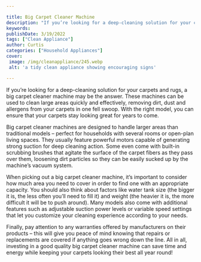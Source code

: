 ```yaml
---

title: Big Carpet Cleaner Machine
description: "If you’re looking for a deep-cleaning solution for your carpets and rugs, a big carpet cleaner machine may be the answer. These ma...lets find out"
keywords: 
publishDate: 3/19/2022
tags: ["Clean Appliance"]
author: Curtis
categories: ["Household Appliances"]
cover: 
 image: /img/cleanappliance/245.webp
 alt: 'a tidy clean appliance showing encouraging signs'

---
```


If you’re looking for a deep-cleaning solution for your carpets and rugs, a big carpet cleaner machine may be the answer. These machines can be used to clean large areas quickly and effectively, removing dirt, dust and allergens from your carpets in one fell swoop. With the right model, you can ensure that your carpets stay looking great for years to come. 

Big carpet cleaner machines are designed to handle larger areas than traditional models – perfect for households with several rooms or open-plan living spaces. They usually feature powerful motors capable of generating strong suction for deep cleaning action. Some even come with built-in scrubbing brushes that agitate the surface of the carpet fibers as they pass over them, loosening dirt particles so they can be easily sucked up by the machine’s vacuum system. 

When picking out a big carpet cleaner machine, it’s important to consider how much area you need to cover in order to find one with an appropriate capacity. You should also think about factors like water tank size (the bigger it is, the less often you’ll need to fill it) and weight (the heavier it is, the more difficult it will be to push around). Many models also come with additional features such as adjustable suction power levels or variable speed settings that let you customize your cleaning experience according to your needs. 

Finally, pay attention to any warranties offered by manufacturers on their products – this will give you peace of mind knowing that repairs or replacements are covered if anything goes wrong down the line. All in all, investing in a good quality big carpet cleaner machine can save time and energy while keeping your carpets looking their best all year round!
